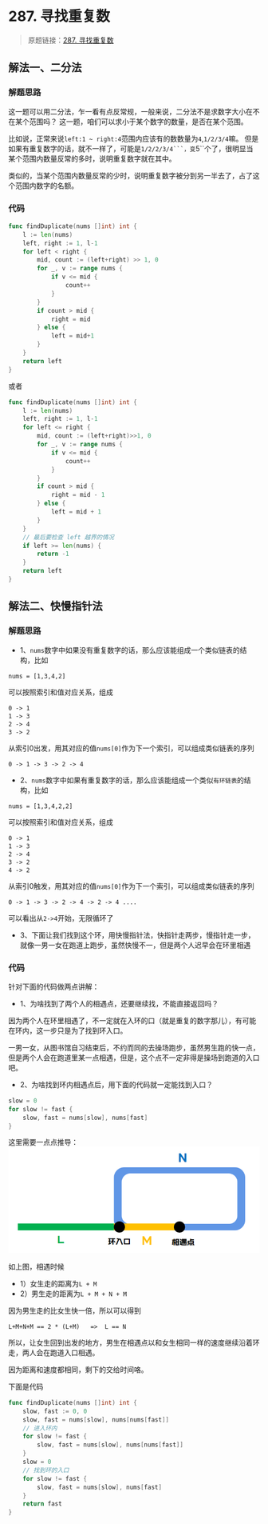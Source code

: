 # 287. 寻找重复数
> 原题链接：[287. 寻找重复数](https://leetcode-cn.com/problems/find-the-duplicate-number/)

## 解法一、二分法
### 解题思路
这一题可以用二分法，乍一看有点反常规，一般来说，二分法不是求数字大小在不在某个范围吗？
这一题，咱们可以求小于某个数字的数量，是否在某个范围。

比如说，正常来说``left:1 ~ right:4``范围内应该有的数数量为``4``,``1/2/3/4``嘛。
但是如果有重复数字的话，就不一样了，可能是``1/2/2/3/4```，变``5``个了，很明显当某个范围内数量反常的多时，说明重复数字就在其中。

类似的，当某个范围内数量反常的少时，说明重复数字被分到另一半去了，占了这个范围内数字的名额。
### 代码
```go
func findDuplicate(nums []int) int {
	l := len(nums)
	left, right := 1, l-1
	for left < right {
		mid, count := (left+right) >> 1, 0
		for _, v := range nums {
			if v <= mid {
				count++
			}
		}
		if count > mid {
			right = mid
		} else {
			left = mid+1
		}
	}
	return left
}
```
或者
```go
func findDuplicate(nums []int) int {
	l := len(nums)
	left, right := 1, l-1
	for left <= right {
		mid, count := (left+right)>>1, 0
		for _, v := range nums {
			if v <= mid {
				count++
			}
		}
		if count > mid {
			right = mid - 1
		} else {
			left = mid + 1
		}
	}
	// 最后要检查 left 越界的情况
	if left >= len(nums) {
		return -1
	}
	return left
}
```
## 解法二、快慢指针法
### 解题思路
* 1、``nums``数字中如果没有重复数字的话，那么应该能组成一个类似链表的结构，比如
```
nums = [1,3,4,2]
```
可以按照索引和值对应关系，组成
```
0 -> 1
1 -> 3
2 -> 4
3 -> 2
```
从索引0出发，用其对应的值``nums[0]``作为下一个索引，可以组成类似链表的序列
```
0 -> 1 -> 3 -> 2 -> 4
```
* 2、``nums``数字中如果有重复数字的话，那么应该能组成一个类似``有环链表``的结构，比如
```
nums = [1,3,4,2,2]

```
可以按照索引和值对应关系，组成
```
0 -> 1
1 -> 3
2 -> 4
3 -> 2
4 -> 2
```
从索引0触发，用其对应的值``nums[0]``作为下一个索引，可以组成类似链表的序列
```
0 -> 1 -> 3 -> 2 -> 4 -> 2 -> 4 ....
```
可以看出从``2->4``开始，无限循环了

* 3、下面让我们找到这个环，用快慢指针法，快指针走两步，慢指针走一步，就像一男一女在跑道上跑步，虽然快慢不一，但是两个人迟早会在环里相遇

### 代码
针对下面的代码做两点讲解：
* 1、为啥找到了两个人的相遇点，还要继续找，不能直接返回吗？

因为两个人在环里相遇了，不一定就在入环的口（就是重复的数字那儿），有可能在环内，这一步只是为了找到环入口。

一男一女，从图书馆自习结束后，不约而同的去操场跑步，虽然男生跑的快一点，但是两个人会在跑道里某一点相遇，但是，这个点不一定非得是操场到跑道的入口吧。

* 2、为啥找到环内相遇点后，用下面的代码就一定能找到入口？
```go
slow = 0  
for slow != fast {
    slow, fast = nums[slow], nums[fast]
}
```
这里需要一点点推导：
![grid](../pictures/problems/287/1.png)

如上图，相遇时候
* 1）女生走的距离为``L + M``
* 2）男生走的距离为``L + M + N + M``

因为男生走的比女生快一倍，所以可以得到
```
L+M+N+M == 2 * (L+M)   =>  L == N
```
所以，让女生回到出发的地方，男生在相遇点以和女生相同一样的速度继续沿着环走，两人会在跑道入口相遇。

因为距离和速度都相同，剩下的交给时间咯。


下面是代码
```go
func findDuplicate(nums []int) int {
	slow, fast := 0, 0
	slow, fast = nums[slow], nums[nums[fast]]
	// 进入环内
	for slow != fast {
		slow, fast = nums[slow], nums[nums[fast]]
	}
	slow = 0  
	// 找到环的入口
	for slow != fast {
		slow, fast = nums[slow], nums[fast]
	}
	return fast
}
```
